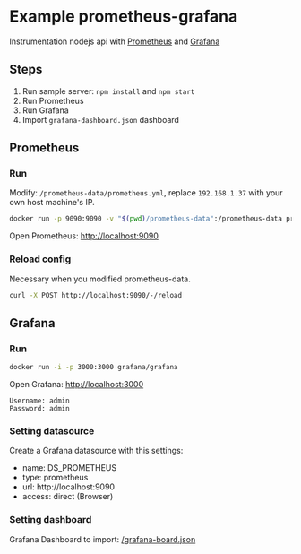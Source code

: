 # Example prometheus-grafana

Instrumentation nodejs api with [Prometheus](https://prometheus.io/) and
[Grafana](https://grafana.com/)

## Steps
1. Run sample server: `npm install` and `npm start`
2. Run Prometheus
3. Run Grafana
4. Import `grafana-dashboard.json` dashboard

## Prometheus

### Run

Modify: `/prometheus-data/prometheus.yml`, replace `192.168.1.37` with your own host machine's IP.

```sh
docker run -p 9090:9090 -v "$(pwd)/prometheus-data":/prometheus-data prom/prometheus --config.file=/prometheus-data/prometheus.yml
```

Open Prometheus: [http://localhost:9090](http://localhost:9090/graph)

### Reload config

Necessary when you modified prometheus-data.

```sh
curl -X POST http://localhost:9090/-/reload
```

## Grafana

### Run

```sh
docker run -i -p 3000:3000 grafana/grafana
```

Open Grafana: [http://localhost:3000](http://localhost:3000)

```
Username: admin
Password: admin
```

### Setting datasource

Create a Grafana datasource with this settings:
+ name: DS_PROMETHEUS
+ type: prometheus
+ url: http://localhost:9090
+ access: direct (Browser)

### Setting dashboard

Grafana Dashboard to import: [/grafana-board.json](/grafana-board.json)
